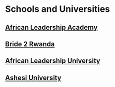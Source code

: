 # Schools and Universities

## [African Leadership Academy](http://www.africanleadershipacademy.org/fr/)
## [Bride 2 Rwanda](https://www.bridge2rwanda.org/)
## [African Leadership University](https://www.alueducation.com/)
## [Ashesi University](http://www.ashesi.edu.gh/)
